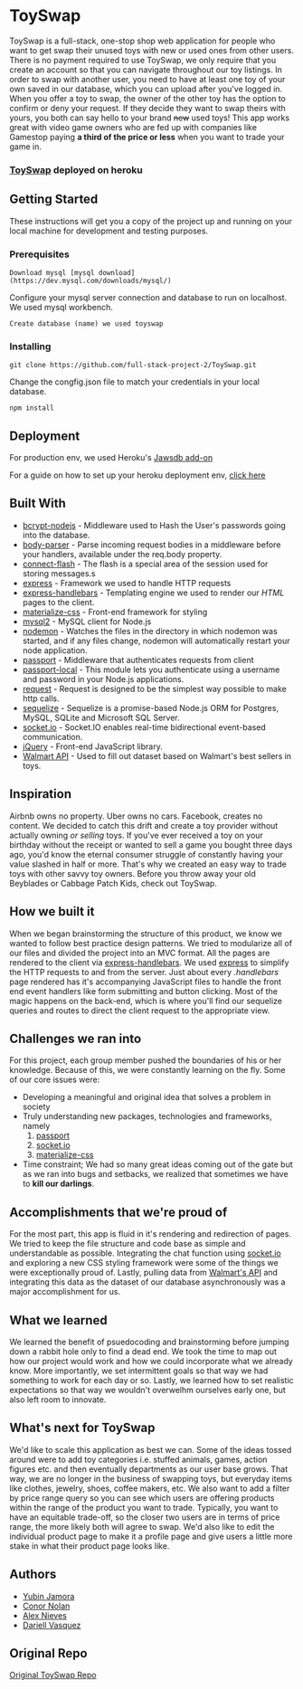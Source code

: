 # ToySwap
ToySwap is a full-stack, one-stop shop web application for people who want to get swap their unused toys with new or used ones from other users. There is no payment required to use ToySwap, we only require that you create an account so that you can navigate throughout our toy listings. In order to swap with another user, you need to have at least one toy of your own saved in our database, which you can upload after you've logged in. When you offer a toy to swap, the owner of the other toy has the option to confirm or deny your request. If they decide they want to swap theirs with yours, you both can say hello to your brand ~~new~~ used toys! This app works great with video game owners who are fed up with companies like Gamestop paying **a third of the price or less** when you want to trade your game in.

### [ToySwap](https://toy-swap.herokuapp.com/) deployed on heroku

## Getting Started

These instructions will get you a copy of the project up and running on your local machine for development and testing purposes.



### Prerequisites

```
Download mysql [mysql download](https://dev.mysql.com/downloads/mysql/)
```
Configure your mysql server connection and database to run on localhost. We used mysql workbench.


```
Create database (name) we used toyswap
```

### Installing
```
git clone https://github.com/full-stack-project-2/ToySwap.git
```
Change the congfig.json file to match your credentials in your local database.
```
npm install
```
## Deployment
For production env, we used Heroku's [Jawsdb add-on](https://elements.heroku.com/addons/jawsdb)

For a guide on how to set up your heroku deployment env, [click here](http://www.andyhang.com/post/heroku-deployment-with-sql/)

## Built With
* [bcrypt-nodejs](https://www.npmjs.com/package/bcrypt-nodejs) - Middleware used to Hash the User's passwords going into the database.
* [body-parser](https://www.npmjs.com/package/body-parser) - Parse incoming request bodies in a middleware before your handlers, available under the req.body property.
* [connect-flash](https://www.npmjs.com/package/connect-flash) - The flash is a special area of the session used for storing messages.s
* [express](https://www.npmjs.com/package/express) - Framework we used to handle HTTP requests
* [express-handlebars](https://www.npmjs.com/package/express-handlebars) - Templating engine we used to render our *HTML* pages to the client.
* [materialize-css](http://materializecss.com/) - Front-end framework for styling
* [mysql2](https://www.npmjs.com/package/mysql2) - MySQL client for Node.js
* [nodemon](https://www.npmjs.com/package/nodemon) - Watches the files in the directory in which nodemon was started, and if any files change, nodemon will automatically restart your node application.
* [passport](https://www.npmjs.com/package/passport) - Middleware that authenticates requests from client
* [passport-local](https://www.npmjs.com/package/passport-local) - This module lets you authenticate using a username and password in your Node.js applications.
* [request](https://www.npmjs.com/package/request) - Request is designed to be the simplest way possible to make http calls. 
* [sequelize](https://www.npmjs.com/package/sequelize) - Sequelize is a promise-based Node.js ORM for Postgres, MySQL, SQLite and Microsoft SQL Server.
* [socket.io](https://www.npmjs.com/package/socket.io) - Socket.IO enables real-time bidirectional event-based communication.
* [jQuery](https://jquery.com/) - Front-end JavaScript library. 
* [Walmart API](https://developer.walmartlabs.com/docs) - Used to fill out dataset based on Walmart's best sellers in toys.


## Inspiration
Airbnb owns no property. Uber owns no cars. Facebook, creates no content. We decided to catch this drift and create a toy provider without actually owning *or selling* toys. If you've ever received a toy on your birthday without the receipt or wanted to sell a game you bought three days ago, you'd know the eternal consumer struggle of constantly having your value slashed in half or more. That's why we created an easy way to trade toys with other savvy toy owners. Before you throw away your old Beyblades or Cabbage Patch Kids, check out ToySwap.

## How we built it
When we began brainstorming the structure of this product, we know we wanted to follow best practice design patterns. We tried to modularize all of our files and divided the project into an MVC format. All the pages are rendered to the client via [express-handlebars](https://www.npmjs.com/package/express-handlebars). We used [express](https://www.npmjs.com/package/express) to simplify the HTTP requests to and from the server. Just about every *.handlebars* page rendered has it's accompanying JavaScript files to handle the front end event handlers like form submitting and button clicking. Most of the magic happens on the back-end, which is where you'll find our sequelize queries and routes to direct the client request to the appropriate view.


## Challenges we ran into
For this project, each group member pushed the boundaries of his or her knowledge. Because of this, we were constantly learning on the fly. Some of our core issues were:
* Developing a meaningful and original idea that solves a problem in society
* Truly understanding new packages, technologies and frameworks, namely 
  1. [passport](https://www.npmjs.com/package/passport)
  2. [socket.io](https://www.npmjs.com/package/socket.io) 
  3. [materialize-css](http://materializecss.com/)
* Time constraint; We had so many great ideas coming out of the gate but as we ran into bugs and setbacks, we realized that sometimes we have to **kill our darlings**.

## Accomplishments that we're proud of
For the most part, this app is fluid in it's rendering and redirection of pages. We tried to keep the file structure and code base as simple and understandable as possible. Integrating the chat function using [socket.io](https://www.npmjs.com/package/socket.io) and exploring a new CSS styling framework were some of the things we were exceptionally proud of. Lastly, pulling data from  [Walmart's API](https://developer.walmartlabs.com/docs) and integrating this data as the dataset of our database  asynchronously was a major accomplishment for us.


## What we learned
We learned the benefit of psuedocoding and brainstorming before jumping down a rabbit hole only to find a dead end. We took the time to map out how our project would work and how we could incorporate what we already know. More importantly, we set intermittent goals so that way we had something to work for each day or so. Lastly, we learned how to set realistic expectations so that way we wouldn't overwelhm ourselves early one, but also left room to innovate.


## What's next for ToySwap
We'd like to scale this application as best we can. Some of the ideas tossed around were to add toy categories i.e. stuffed animals, games, action figures etc. and then eventually departments as our user base grows. That way, we are no longer in the business of swapping toys, but everyday items like clothes, jewelry, shoes, coffee makers, etc. We also want to add a filter by price range query so you can see which users are offering products within the range of the product you want to trade. Typically, you want to have an equitable trade-off, so the closer two users are in terms of price range, the more likely both will agree to swap. We'd also like to edit the individual product page to make it a profile page and give users a little more stake in what their product page looks like. 


## Authors

- [Yubin Jamora](https://github.com/yubinjamora)
- [Conor Nolan](https://github.com/nolanconorj)
- [Alex Nieves](https://github.com/dogrock2)
- [Dariell Vasquez](https://github.com/Dquez)

## Original Repo 
[Original ToySwap Repo](https://github.com/full-stack-project-2/ToySwap)

